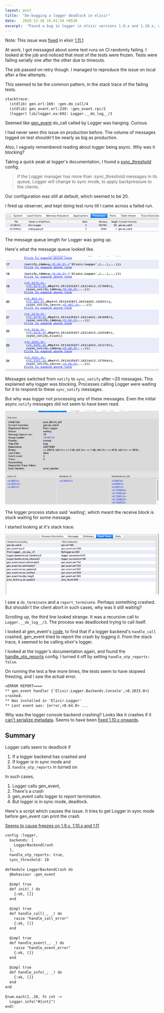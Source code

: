 ```yaml
---
layout: post
title:  "De-bugging a logger deadlock in elixir"
date:   2020-12-26 15:41:54 +0530
excerpt:  "Found a bug in logger in elixir versions 1.9.x and 1.10.x, which caused a process a freeze"
---
```


Note: This issue was [fixed](https://github.com/elixir-lang/elixir/issues/10420) in elixir [1.11.1](https://github.com/elixir-lang/elixir/blob/v1.11/CHANGELOG.md#v1111-2020-10-16)

At work, I got messaged about some test runs on CI randomly failing. I looked at the job and noticed that most of the tests were frozen. Tests were failing serially one after the other due to timeouts.

The job passed on retry though. I managed to reproduce the issue on local after a few attempts.

This seemed to be the common pattern, in the stack trace of the failing tests.

```
stacktrace:
  (stdlib) gen.erl:169: :gen.do_call/4
  (stdlib) gen_event.erl:239: :gen_event.rpc/2
  (logger) lib/logger.ex:692: Logger.__do_log__/3
``` 

Seemed like [gen_event](http://erlang.org/doc/man/gen_event.html) do_call called by Logger was hanging. Curious. 

I had never seen this issue on production before. The volume of messages logged on test shouldn't be nearly as big as production. 

Also, I vaguely remembered reading about logger being async. Why was it blocking?

Taking a quick peak at logger's documentation, I found a [sync_threshold](https://hexdocs.pm/logger/1.9.0/Logger.html#module-runtime-configuration) config. 
> if the Logger manager has more than :sync_threshold messages in its queue, Logger will change to sync mode, to apply backpressure to the clients.

Our configuration was still at default, which seemed to be 20.

I fired up observer, and kept doing test runs till I came across a failed run.

<img src="/assets/logger_deadlock/logger_processes.png"/>

The message queue length for Logger was going up.

Here's what the message queue looked like.

<img src="/assets/logger_deadlock/logger_stack.png"/>

Messages switched from `notify` to `sync_notify` after ~20 messages. This explained why logger was blocking. Processes calling Logger were waiting for it to respond to these `sync_notify` messages.

But why was logger not processing any of these messages. Even the initial async `notify` messages did not seem to have been read.

<img src="/assets/logger_deadlock/logger_overview.png"/>

The logger process status said 'waiting', which meant the receive block is stuck waiting for some message.

I started looking at it's stack trace.

<img src="/assets/logger_deadlock/logger_stacktrace.png"/>

I saw a `do_terminate` and a `report_terminate`. Perhaps something crashed. But shouldn't the client abort in such cases, why was it still waiting?

Scrolling up, the third line looked strange. It was a recursive call to `Logger.__do_log__/3`. The process was deadlocked trying to call itself.

I looked at gen_event's [code](https://github.com/erlang/otp/blob/526ba5933944a309d5225b801d936d0b41c622f3/lib/stdlib/src/gen_event.erl#L710), to find that if a logger backend's `handle_call` crashed, gen_event tried to report the crash by logging it. From the stack trace, it seemed to be calling elixir's logger. 

I looked at the logger's documentation again, and found the [handle_otp_reports](https://hexdocs.pm/logger/1.9.0/Logger.html#module-error-logger-configuration) config. I turned it off by setting `handle_otp_reports: false`. 

On running the test a few more times, the tests seem to have stopeed freezing, and I saw the actual error.

```log
=ERROR REPORT====
** gen_event handler {'Elixir.Logger.Backends.Console',<0.2833.0>} crashed.
** Was installed in 'Elixir.Logger'
** Last event was: {error,<0.64.0> ...
```

Why was the logger console backend crashing? Looks like it crashes if it [can't serialize metadata](https://github.com/rahuljayaraman/logger_console_backend_crash/blob/main/test/logger_metadata_test.exs). Seems to have been [fixed 1.10.x onwards](https://travis-ci.org/github/rahuljayaraman/logger_console_backend_crash/builds/734918029).

## Summary

Logger calls seem to deadlock if
1. If a logger backend has crashed and
2. If logger is in sync mode and
3. `handle_otp_reports` in turned on 

In such cases,

1. Logger calls gen_event,
2. There's a crash
3. gen_event calls logger to report termination.
4. But logger is in sync mode, deadlock.

Here's a script which causes the issue. It tries to get Logger in sync mode before gen_event can print the crash.

[Seems to cause freezes on 1.9.x, 1.10.x and 1.11](https://travis-ci.org/github/rahuljayaraman/logger_backend_crash)


```
config :logger,
  backends: [
    LoggerBackendCrash
  ],
  handle_otp_reports: true,
  sync_threshold: 10

defmodule LoggerBackendCrash do
  @behaviour :gen_event

  @impl true
  def init(_) do
    {:ok, []}
  end

  @impl true
  def handle_call(_, _) do
    raise "handle_call_error"
    {:ok, []}
  end

  @impl true
  def handle_event(_, _) do
    raise "handle_event_error"
    {:ok, []}
  end

  @impl true
  def handle_info(_, _) do
    {:ok, []}
  end
end

Enum.each(1..20, fn cnt ->
  Logger.info("#{cnt}")
end)
```
